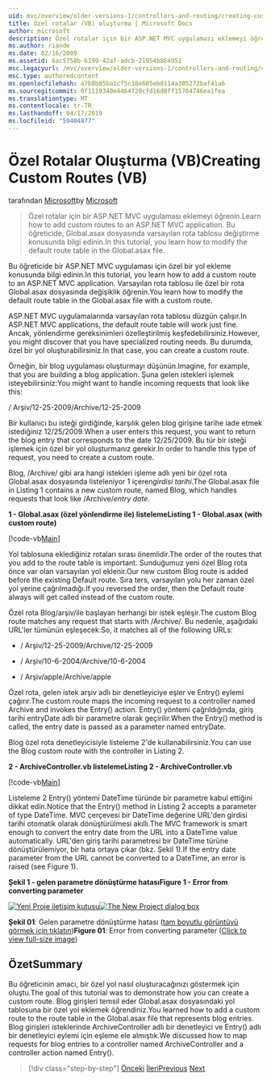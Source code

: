 ```yaml
---
uid: mvc/overview/older-versions-1/controllers-and-routing/creating-custom-routes-vb
title: Özel rotalar (VB) oluşturma | Microsoft Docs
author: microsoft
description: Özel rotalar için bir ASP.NET MVC uygulaması eklemeyi öğrenin. Bu öğreticide, Global.asax dosyasında varsayılan rota tablosu değiştirme konusunda bilgi edinin.
ms.author: riande
ms.date: 02/16/2009
ms.assetid: 6ac5758b-6199-42af-adcb-21954b864951
msc.legacyurl: /mvc/overview/older-versions-1/controllers-and-routing/creating-custom-routes-vb
msc.type: authoredcontent
ms.openlocfilehash: a7b8b85ba1cf5c18e605eb8114a305272baf41a6
ms.sourcegitcommit: 0f1119340e4464720cfd16d0ff15764746ea1fea
ms.translationtype: MT
ms.contentlocale: tr-TR
ms.lasthandoff: 04/17/2019
ms.locfileid: "59404877"
---
```

# <a name="creating-custom-routes-vb"></a><span data-ttu-id="0a7f2-104">Özel Rotalar Oluşturma (VB)</span><span class="sxs-lookup"><span data-stu-id="0a7f2-104">Creating Custom Routes (VB)</span></span>

<span data-ttu-id="0a7f2-105">tarafından [Microsoft](https://github.com/microsoft)</span><span class="sxs-lookup"><span data-stu-id="0a7f2-105">by [Microsoft](https://github.com/microsoft)</span></span>

> <span data-ttu-id="0a7f2-106">Özel rotalar için bir ASP.NET MVC uygulaması eklemeyi öğrenin.</span><span class="sxs-lookup"><span data-stu-id="0a7f2-106">Learn how to add custom routes to an ASP.NET MVC application.</span></span> <span data-ttu-id="0a7f2-107">Bu öğreticide, Global.asax dosyasında varsayılan rota tablosu değiştirme konusunda bilgi edinin.</span><span class="sxs-lookup"><span data-stu-id="0a7f2-107">In this tutorial, you learn how to modify the default route table in the Global.asax file.</span></span>


<span data-ttu-id="0a7f2-108">Bu öğreticide bir ASP.NET MVC uygulaması için özel bir yol ekleme konusunda bilgi edinin.</span><span class="sxs-lookup"><span data-stu-id="0a7f2-108">In this tutorial, you learn how to add a custom route to an ASP.NET MVC application.</span></span> <span data-ttu-id="0a7f2-109">Varsayılan rota tablosu ile özel bir rota Global.asax dosyasında değişiklik öğrenin.</span><span class="sxs-lookup"><span data-stu-id="0a7f2-109">You learn how to modify the default route table in the Global.asax file with a custom route.</span></span>

<span data-ttu-id="0a7f2-110">ASP.NET MVC uygulamalarında varsayılan rota tablosu düzgün çalışır.</span><span class="sxs-lookup"><span data-stu-id="0a7f2-110">In ASP.NET MVC applications, the default route table will work just fine.</span></span> <span data-ttu-id="0a7f2-111">Ancak, yönlendirme gereksinimleri özelleştirilmiş keşfedebilirsiniz.</span><span class="sxs-lookup"><span data-stu-id="0a7f2-111">However, you might discover that you have specialized routing needs.</span></span> <span data-ttu-id="0a7f2-112">Bu durumda, özel bir yol oluşturabilirsiniz.</span><span class="sxs-lookup"><span data-stu-id="0a7f2-112">In that case, you can create a custom route.</span></span>

<span data-ttu-id="0a7f2-113">Örneğin, bir blog uygulaması oluşturmayı düşünün.</span><span class="sxs-lookup"><span data-stu-id="0a7f2-113">Imagine, for example, that you are building a blog application.</span></span> <span data-ttu-id="0a7f2-114">Şuna gelen istekleri işlemek isteyebilirsiniz:</span><span class="sxs-lookup"><span data-stu-id="0a7f2-114">You might want to handle incoming requests that look like this:</span></span>

<span data-ttu-id="0a7f2-115">/ Arşiv/12-25-2009</span><span class="sxs-lookup"><span data-stu-id="0a7f2-115">/Archive/12-25-2009</span></span>

<span data-ttu-id="0a7f2-116">Bir kullanıcı bu isteği girdiğinde, karşılık gelen blog girişine tarihe iade etmek istediğiniz 12/25/2009.</span><span class="sxs-lookup"><span data-stu-id="0a7f2-116">When a user enters this request, you want to return the blog entry that corresponds to the date 12/25/2009.</span></span> <span data-ttu-id="0a7f2-117">Bu tür bir isteği işlemek için özel bir yol oluşturmanız gerekir.</span><span class="sxs-lookup"><span data-stu-id="0a7f2-117">In order to handle this type of request, you need to create a custom route.</span></span>

<span data-ttu-id="0a7f2-118">Blog, /Archive/ gibi ara hangi istekleri işleme adlı yeni bir özel rota Global.asax dosyasında listeleniyor 1 içeren*girdisi tarihi*.</span><span class="sxs-lookup"><span data-stu-id="0a7f2-118">The Global.asax file in Listing 1 contains a new custom route, named Blog, which handles requests that look like /Archive/*entry date*.</span></span>

<span data-ttu-id="0a7f2-119">**1 - Global.asax (özel yönlendirme ile) listeleme**</span><span class="sxs-lookup"><span data-stu-id="0a7f2-119">**Listing 1 - Global.asax (with custom route)**</span></span>

[!code-vb[Main](creating-custom-routes-vb/samples/sample1.vb)]

<span data-ttu-id="0a7f2-120">Yol tablosuna eklediğiniz rotaları sırası önemlidir.</span><span class="sxs-lookup"><span data-stu-id="0a7f2-120">The order of the routes that you add to the route table is important.</span></span> <span data-ttu-id="0a7f2-121">Sunduğumuz yeni özel Blog rota önce var olan varsayılan yol eklenir.</span><span class="sxs-lookup"><span data-stu-id="0a7f2-121">Our new custom Blog route is added before the existing Default route.</span></span> <span data-ttu-id="0a7f2-122">Sıra ters, varsayılan yolu her zaman özel yol yerine çağrılmadığı.</span><span class="sxs-lookup"><span data-stu-id="0a7f2-122">If you reversed the order, then the Default route always will get called instead of the custom route.</span></span>

<span data-ttu-id="0a7f2-123">Özel rota Blog/arşiv/ile başlayan herhangi bir istek eşleşir.</span><span class="sxs-lookup"><span data-stu-id="0a7f2-123">The custom Blog route matches any request that starts with /Archive/.</span></span> <span data-ttu-id="0a7f2-124">Bu nedenle, aşağıdaki URL'ler tümünün eşleşecek:</span><span class="sxs-lookup"><span data-stu-id="0a7f2-124">So, it matches all of the following URLs:</span></span>

- <span data-ttu-id="0a7f2-125">/ Arşiv/12-25-2009</span><span class="sxs-lookup"><span data-stu-id="0a7f2-125">/Archive/12-25-2009</span></span>

- <span data-ttu-id="0a7f2-126">/ Arşiv/10-6-2004</span><span class="sxs-lookup"><span data-stu-id="0a7f2-126">/Archive/10-6-2004</span></span>

- <span data-ttu-id="0a7f2-127">/ Arşiv/apple</span><span class="sxs-lookup"><span data-stu-id="0a7f2-127">/Archive/apple</span></span>

<span data-ttu-id="0a7f2-128">Özel rota, gelen istek arşiv adlı bir denetleyiciye eşler ve Entry() eylemi çağırır.</span><span class="sxs-lookup"><span data-stu-id="0a7f2-128">The custom route maps the incoming request to a controller named Archive and invokes the Entry() action.</span></span> <span data-ttu-id="0a7f2-129">Entry() yöntemi çağrıldığında, giriş tarihi entryDate adlı bir parametre olarak geçirilir.</span><span class="sxs-lookup"><span data-stu-id="0a7f2-129">When the Entry() method is called, the entry date is passed as a parameter named entryDate.</span></span>

<span data-ttu-id="0a7f2-130">Blog özel rota denetleyicisiyle listeleme 2'de kullanabilirsiniz.</span><span class="sxs-lookup"><span data-stu-id="0a7f2-130">You can use the Blog custom route with the controller in Listing 2.</span></span>

<span data-ttu-id="0a7f2-131">**2 - ArchiveController.vb listeleme**</span><span class="sxs-lookup"><span data-stu-id="0a7f2-131">**Listing 2 - ArchiveController.vb**</span></span>

[!code-vb[Main](creating-custom-routes-vb/samples/sample2.vb)]

<span data-ttu-id="0a7f2-132">Listeleme 2 Entry() yöntemi DateTime türünde bir parametre kabul ettiğini dikkat edin.</span><span class="sxs-lookup"><span data-stu-id="0a7f2-132">Notice that the Entry() method in Listing 2 accepts a parameter of type DateTime.</span></span> <span data-ttu-id="0a7f2-133">MVC çerçevesi bir DateTime değerine URL'den girdisi tarihi otomatik olarak dönüştürülmesi akıllı.</span><span class="sxs-lookup"><span data-stu-id="0a7f2-133">The MVC framework is smart enough to convert the entry date from the URL into a DateTime value automatically.</span></span> <span data-ttu-id="0a7f2-134">URL'den giriş tarihi parametresi bir DateTime türüne dönüştürülemiyor, bir hata ortaya çıkar (bkz. Şekil 1).</span><span class="sxs-lookup"><span data-stu-id="0a7f2-134">If the entry date parameter from the URL cannot be converted to a DateTime, an error is raised (see Figure 1).</span></span>

<span data-ttu-id="0a7f2-135">**Şekil 1 - gelen parametre dönüştürme hatası**</span><span class="sxs-lookup"><span data-stu-id="0a7f2-135">**Figure 1 - Error from converting parameter**</span></span>


<span data-ttu-id="0a7f2-136">[![Yeni Proje iletişim kutusu](creating-custom-routes-vb/_static/image1.jpg)](creating-custom-routes-vb/_static/image1.png)</span><span class="sxs-lookup"><span data-stu-id="0a7f2-136">[![The New Project dialog box](creating-custom-routes-vb/_static/image1.jpg)](creating-custom-routes-vb/_static/image1.png)</span></span>

<span data-ttu-id="0a7f2-137">**Şekil 01**: Gelen parametre dönüştürme hatası ([tam boyutlu görüntüyü görmek için tıklatın](creating-custom-routes-vb/_static/image2.png))</span><span class="sxs-lookup"><span data-stu-id="0a7f2-137">**Figure 01**: Error from converting parameter ([Click to view full-size image](creating-custom-routes-vb/_static/image2.png))</span></span>


## <a name="summary"></a><span data-ttu-id="0a7f2-138">Özet</span><span class="sxs-lookup"><span data-stu-id="0a7f2-138">Summary</span></span>

<span data-ttu-id="0a7f2-139">Bu öğreticinin amacı, bir özel yol nasıl oluşturacağınızı göstermek için oluştu.</span><span class="sxs-lookup"><span data-stu-id="0a7f2-139">The goal of this tutorial was to demonstrate how you can create a custom route.</span></span> <span data-ttu-id="0a7f2-140">Blog girişleri temsil eder Global.asax dosyasındaki yol tablosuna bir özel yol eklemek öğrendiniz.</span><span class="sxs-lookup"><span data-stu-id="0a7f2-140">You learned how to add a custom route to the route table in the Global.asax file that represents blog entries.</span></span> <span data-ttu-id="0a7f2-141">Blog girişleri isteklerinde ArchiveController adlı bir denetleyici ve Entry() adlı bir denetleyici eylemi için eşleme ele almıştık.</span><span class="sxs-lookup"><span data-stu-id="0a7f2-141">We discussed how to map requests for blog entries to a controller named ArchiveController and a controller action named Entry().</span></span>

> [!div class="step-by-step"]
> <span data-ttu-id="0a7f2-142">[Önceki](asp-net-mvc-controller-overview-vb.md)
> [İleri](creating-a-route-constraint-vb.md)</span><span class="sxs-lookup"><span data-stu-id="0a7f2-142">[Previous](asp-net-mvc-controller-overview-vb.md)
[Next](creating-a-route-constraint-vb.md)</span></span>
